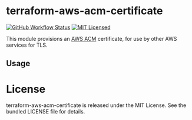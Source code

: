terraform-aws-acm-certificate
=========

[![GitHub Workflow Status](https://img.shields.io/github/actions/workflow/status/armorfret/terraform-aws-acm-certificate/build.yml?branch=main)](https://github.com/armorfret/terraform-aws-acm-certificate/actions)
[![MIT Licensed](https://img.shields.io/badge/license-MIT-green.svg)](https://tldrlegal.com/license/mit-license)

This module provisions an [AWS ACM](https://docs.aws.amazon.com/acm/index.html#lang/en_us) certificate, for use by other AWS services for TLS.

## Usage

# License

terraform-aws-acm-certificate is released under the MIT License. See the bundled LICENSE file for details.
